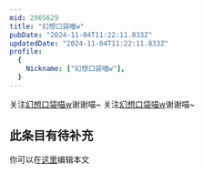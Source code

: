 ```yaml
---
mid: 2965629
title: "幻想口袋喵w"
pubDate: "2024-11-04T11:22:11.833Z"
updatedDate: "2024-11-04T11:22:11.833Z"
profile:
  {
    Nickname: ["幻想口袋喵w"],
  }
---
```


关注[幻想口袋喵w](https://space.bilibili.com/2965629)谢谢喵~ 关注[幻想口袋喵w](https://space.bilibili.com/2965629)谢谢喵~

## 此条目有待补充
你可以在[这里](https://github.com/Yuhanawa/VTuber.ICU/edit/master/src/content/v/幻想口袋喵w/index.md)编辑本文
